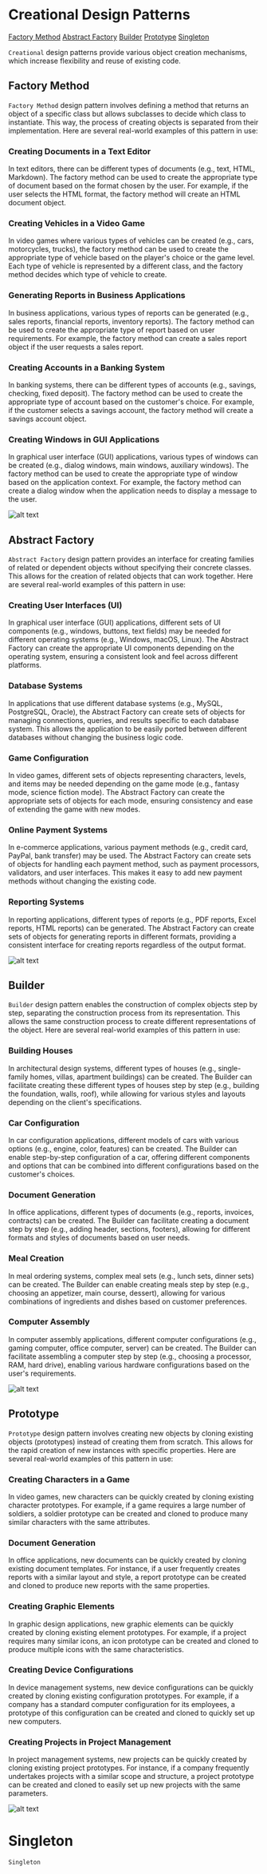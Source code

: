 # Creational Design Patterns

[Factory Method](#-factory-method)
[Abstract Factory](#-abstract-factory)
[Builder](#-builder)
[Prototype](#-prototype)
[Singleton](#-Singleton)

`Creational` design patterns provide various object creation mechanisms, which increase flexibility and reuse of existing code.

## Factory Method

`Factory Method` design pattern involves defining a method that returns an object of a specific class but allows subclasses to decide which class to instantiate. This way, the process of creating objects is separated from their implementation. Here are several real-world examples of this pattern in use:

### Creating Documents in a Text Editor

In text editors, there can be different types of documents (e.g., text, HTML, Markdown). The factory method can be used to create the appropriate type of document based on the format chosen by the user. For example, if the user selects the HTML format, the factory method will create an HTML document object.

### Creating Vehicles in a Video Game

In video games where various types of vehicles can be created (e.g., cars, motorcycles, trucks), the factory method can be used to create the appropriate type of vehicle based on the player's choice or the game level. Each type of vehicle is represented by a different class, and the factory method decides which type of vehicle to create.

### Generating Reports in Business Applications

In business applications, various types of reports can be generated (e.g., sales reports, financial reports, inventory reports). The factory method can be used to create the appropriate type of report based on user requirements. For example, the factory method can create a sales report object if the user requests a sales report.

### Creating Accounts in a Banking System

In banking systems, there can be different types of accounts (e.g., savings, checking, fixed deposit). The factory method can be used to create the appropriate type of account based on the customer's choice. For example, if the customer selects a savings account, the factory method will create a savings account object.

### Creating Windows in GUI Applications

In graphical user interface (GUI) applications, various types of windows can be created (e.g., dialog windows, main windows, auxiliary windows). The factory method can be used to create the appropriate type of window based on the application context. For example, the factory method can create a dialog window when the application needs to display a message to the user.

![alt text](./img/image1.png)

## Abstract Factory

`Abstract Factory` design pattern provides an interface for creating families of related or dependent objects without specifying their concrete classes. This allows for the creation of related objects that can work together. Here are several real-world examples of this pattern in use:

### Creating User Interfaces (UI)

In graphical user interface (GUI) applications, different sets of UI components (e.g., windows, buttons, text fields) may be needed for different operating systems (e.g., Windows, macOS, Linux). The Abstract Factory can create the appropriate UI components depending on the operating system, ensuring a consistent look and feel across different platforms.

### Database Systems

In applications that use different database systems (e.g., MySQL, PostgreSQL, Oracle), the Abstract Factory can create sets of objects for managing connections, queries, and results specific to each database system. This allows the application to be easily ported between different databases without changing the business logic code.

### Game Configuration

In video games, different sets of objects representing characters, levels, and items may be needed depending on the game mode (e.g., fantasy mode, science fiction mode). The Abstract Factory can create the appropriate sets of objects for each mode, ensuring consistency and ease of extending the game with new modes.

### Online Payment Systems

In e-commerce applications, various payment methods (e.g., credit card, PayPal, bank transfer) may be used. The Abstract Factory can create sets of objects for handling each payment method, such as payment processors, validators, and user interfaces. This makes it easy to add new payment methods without changing the existing code.

### Reporting Systems

In reporting applications, different types of reports (e.g., PDF reports, Excel reports, HTML reports) can be generated. The Abstract Factory can create sets of objects for generating reports in different formats, providing a consistent interface for creating reports regardless of the output format.

![alt text](./img/image2.png)

## Builder

`Builder` design pattern enables the construction of complex objects step by step, separating the construction process from its representation. This allows the same construction process to create different representations of the object. Here are several real-world examples of this pattern in use:

### Building Houses

In architectural design systems, different types of houses (e.g., single-family homes, villas, apartment buildings) can be created. The Builder can facilitate creating these different types of houses step by step (e.g., building the foundation, walls, roof), while allowing for various styles and layouts depending on the client's specifications.

### Car Configuration

In car configuration applications, different models of cars with various options (e.g., engine, color, features) can be created. The Builder can enable step-by-step configuration of a car, offering different components and options that can be combined into different configurations based on the customer's choices.

### Document Generation

In office applications, different types of documents (e.g., reports, invoices, contracts) can be created. The Builder can facilitate creating a document step by step (e.g., adding header, sections, footers), allowing for different formats and styles of documents based on user needs.

### Meal Creation

In meal ordering systems, complex meal sets (e.g., lunch sets, dinner sets) can be created. The Builder can enable creating meals step by step (e.g., choosing an appetizer, main course, dessert), allowing for various combinations of ingredients and dishes based on customer preferences.

### Computer Assembly

In computer assembly applications, different computer configurations (e.g., gaming computer, office computer, server) can be created. The Builder can facilitate assembling a computer step by step (e.g., choosing a processor, RAM, hard drive), enabling various hardware configurations based on the user's requirements.

![alt text](./img/image3.png)

## Prototype

`Prototype` design pattern involves creating new objects by cloning existing objects (prototypes) instead of creating them from scratch. This allows for the rapid creation of new instances with specific properties. Here are several real-world examples of this pattern in use:

### Creating Characters in a Game

In video games, new characters can be quickly created by cloning existing character prototypes. For example, if a game requires a large number of soldiers, a soldier prototype can be created and cloned to produce many similar characters with the same attributes.

### Document Generation

In office applications, new documents can be quickly created by cloning existing document templates. For instance, if a user frequently creates reports with a similar layout and style, a report prototype can be created and cloned to produce new reports with the same properties.

### Creating Graphic Elements

In graphic design applications, new graphic elements can be quickly created by cloning existing element prototypes. For example, if a project requires many similar icons, an icon prototype can be created and cloned to produce multiple icons with the same characteristics.

### Creating Device Configurations

In device management systems, new device configurations can be quickly created by cloning existing configuration prototypes. For example, if a company has a standard computer configuration for its employees, a prototype of this configuration can be created and cloned to quickly set up new computers.

### Creating Projects in Project Management

In project management systems, new projects can be quickly created by cloning existing project prototypes. For instance, if a company frequently undertakes projects with a similar scope and structure, a project prototype can be created and cloned to easily set up new projects with the same parameters.

![alt text](./img/image4.png)

# Singleton

`Singleton`


